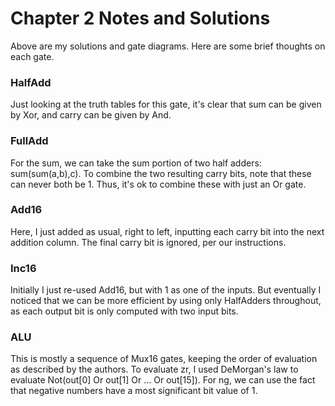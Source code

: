 # Chapter 2 Notes and Solutions

Above are my solutions and gate diagrams.  Here are some brief thoughts on each gate.

### HalfAdd
Just looking at the truth tables for this gate, it's clear that sum can be given by Xor, and carry can be given by And.  

### FullAdd
For the sum, we can take the sum portion of two half adders:  sum(sum(a,b),c).  To combine the two resulting carry bits, note that these can never both be 1.  Thus, it's ok to combine these with just an Or gate.  

### Add16
Here, I just added as usual, right to left, inputting each carry bit into the next addition column.  The final carry bit is ignored, per our instructions.

### Inc16
Initially I just re-used Add16, but with 1 as one of the inputs.  But eventually I noticed that we can be more efficient by using only HalfAdders throughout, as each output bit is only computed with two input bits.

### ALU
This is mostly a sequence of Mux16 gates, keeping the order of evaluation as described by the authors.  To evaluate zr, I used DeMorgan's law to evaluate Not(out[0] Or out[1] Or ... Or out[15]).  For ng, we can use the fact that negative numbers have a most significant bit value of 1.

